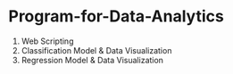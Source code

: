 # Program-for-Data-Analytics
1) Web Scripting
2) Classification Model & Data Visualization
3) Regression Model & Data Visualization
